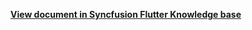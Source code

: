 **[View document in Syncfusion Flutter Knowledge base](https://www.syncfusion.com/kb/11899/how-to-apply-theming-in-flutter-event-calendar-sfcalendar)**
